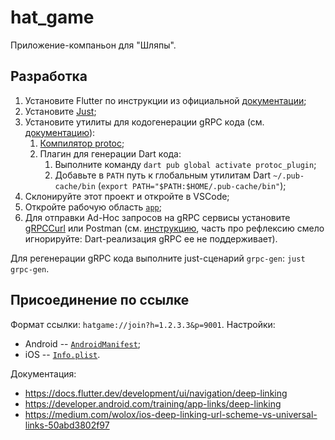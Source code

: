 # hat_game

Приложение-компаньон для "Шляпы".

## Разработка

1. Установите Flutter по инструкции из официальной [документации](https://docs.flutter.dev/get-started/install);
2. Установите [Just](https://github.com/casey/just);
3. Установите утилиты для кодогенерации gRPC кода (см. [документацию](https://grpc.io/docs/languages/dart/quickstart/)):
   1. [Компилятор protoc](https://grpc.io/docs/protoc-installation/);
   2. Плагин для генерации Dart кода:
      1. Выполните команду `dart pub global activate protoc_plugin`;
      2. Добавьте в `PATH` путь к глобальным утилитам Dart `~/.pub-cache/bin` (`export PATH="$PATH:$HOME/.pub-cache/bin"`);
4. Склонируйте этот проект и откройте в VSCode;
5. Откройте рабочую область [`app`](/app.code-workspace);
6. Для отправки Ad-Hoc запросов на gRPC сервисы установите [gRPCCurl](https://github.com/fullstorydev/grpcurl) или Postman (см. [инструкцию](https://learn.microsoft.com/en-us/aspnet/core/grpc/test-tools?view=aspnetcore-7.0), часть про рефлексию смело игнорируйте: Dart-реализация gRPC ее не поддерживает).

Для регенерации gRPC кода выполните just-сценарий `grpc-gen`: `just grpc-gen`.

## Присоединение по ссылке

Формат ссылки: `hatgame://join?h=1.2.3.3&p=9001`. Настройки:

* Android -- [`AndroidManifest`](/android/app/src/main/AndroidManifest.xml);
* iOS -- [`Info.plist`](/ios/Runner/Info.plist).

Документация:

* <https://docs.flutter.dev/development/ui/navigation/deep-linking>
* <https://developer.android.com/training/app-links/deep-linking>
* <https://medium.com/wolox/ios-deep-linking-url-scheme-vs-universal-links-50abd3802f97>
